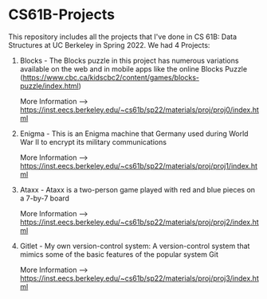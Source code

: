 # CS61B-Projects
This repository includes all the projects that I've done in CS 61B: Data Structures at UC Berkeley in Spring 2022. We had 4 Projects:

1. Blocks - The Blocks puzzle in this project has numerous variations available on the web and in mobile apps like the online Blocks Puzzle (https://www.cbc.ca/kidscbc2/content/games/blocks-puzzle/index.html) 

    More Information --> https://inst.eecs.berkeley.edu/~cs61b/sp22/materials/proj/proj0/index.html
    

2. Enigma - This is an Enigma machine that Germany used during World War II to encrypt its military communications 

    More Information --> https://inst.eecs.berkeley.edu/~cs61b/sp22/materials/proj/proj1/index.html
    

3. Ataxx - Ataxx is a two-person game played with red and blue pieces on a 7-by-7 board 

    More Information --> https://inst.eecs.berkeley.edu/~cs61b/sp22/materials/proj/proj2/index.html
    

4. Gitlet - My own version-control system: A version-control system that mimics some of the basic features of the popular system Git 

    More Information -->  https://inst.eecs.berkeley.edu/~cs61b/sp22/materials/proj/proj3/index.html
